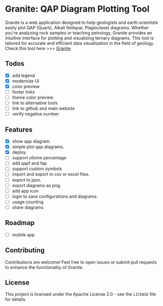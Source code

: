# Granite: QAP Diagram Plotting Tool

Granite is a web application designed to help geologists and earth scientists easily plot QAP (Quartz, Alkali feldspar, Plagioclase) diagrams. Whether you're analyzing rock samples or teaching petrology, Granite provides an intuitive interface for plotting and visualizing ternary diagrams. This tool is tailored for accurate and efficient data visualization in the field of geology.
Check this tool here >>> [Granite](https://dev4geo-granite.vercel.app/)

## Todos

- [x] add legend
- [x] modernize UI
- [x] color preview 
- [ ] footer links
- [ ] theme color preview 
- [ ] link to alternative tools
- [ ] link to github and main website
- [ ] verify negative number

## Features

- [x] show qap diagram.
- [x] simple plot qap diagrams.
- [x] deploy 
- [ ] support olivine percentage
- [ ] add qapf and fap
- [ ] support custom symbols
- [ ] import and export to csv or excel files.
- [ ] export to json.
- [ ] export diagrams as png.
- [ ] add app icon
- [ ] login to save configurations and diagrams.
- [ ] usage counting
- [ ] share diagrams

## Roadmap

- [ ] mobile app

## Contributing

Contributions are welcome! Feel free to open issues or submit pull requests to enhance the functionality of Granite.

## License

This project is licensed under the Apache License 2.0 - see the `LICENSE` file for details.

